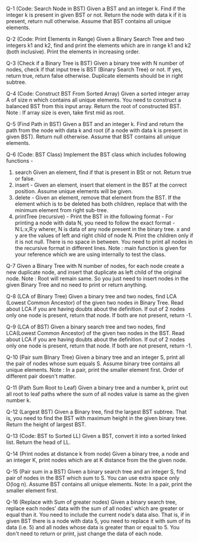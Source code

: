 Q-1 (Code: Search Node in BST) Given a BST and an integer k. Find if the integer k is present in given BST or not. Return the node with data k if it is present, return null otherwise. Assume that BST contains all unique elements.

Q-2 (Code: Print Elements in Range) Given a Binary Search Tree and two integers k1 and k2, find and print the elements which are in range k1 and k2 (both inclusive). Print the elements in increasing order.

Q-3 (Check if a Binary Tree is BST) Given a binary tree with N number of nodes, check if that input tree is BST (Binary Search Tree) or not. If yes, return true, return false otherwise. Duplicate elements should be in right subtree.

Q-4 (Code: Construct BST From Sorted Array) Given a sorted integer array A of size n which contains all unique elements. You need to construct a balanced BST from this input array. Return the root of constructed BST. Note : If array size is even, take first mid as root. 

Q-5 (Find Path in BST) Given a BST and an integer k. Find and return the path from the node with data k and root (if a node with data k is present in given BST). Return null otherwise. Assume that BST contains all unique elements.

Q-6 (Code: BST Class) Implement the BST class which includes following functions -
1. search
Given an element, find if that is present in BSt or not. Return true or false.
2. insert -
Given an element, insert that element in the BST at the correct position. Assume unique elements will be given.
3. delete -
Given an element, remove that element from the BST. If the element which is to be deleted has both children, replace that with the minimum element from right sub-tree.
4. printTree (recursive) -
Print the BST in ithe following format -
For printing a node with data N, you need to follow the exact format -
N:L:x,R:y
wherer, N is data of any node present in the binary tree. x and y are the values of left and right child of node N. Print the children only if it is not null.
There is no space in between.
You need to print all nodes in the recursive format in different lines.
Note : main function is given for your reference which we are using internally to test the class.

Q-7 Given a Binary Tree with N number of nodes, for each node create a new duplicate node, and insert that duplicate as left child of the original node. Note : Root will remain same. So you just need to insert nodes in the given Binary Tree and no need to print or return anything.

Q-8 (LCA of Binary Tree) Given a binary tree and two nodes, find LCA (Lowest Common Ancestor) of the given two nodes in Binary Tree. Read about LCA if you are having doubts about the definition. If out of 2 nodes only one node is present, return that node. If both are not present, return -1.

Q-9 (LCA of BST) Given a binary search tree and two nodes, find LCA(Lowest Common Ancestor) of the given two nodes in the BST. Read about LCA if you are having doubts about the definition. If out of 2 nodes only one node is present, return that node. If both are not present, return -1.

Q-10 (Pair sum BInary Tree) Given a binary tree and an integer S, print all the pair of nodes whose sum equals S. Assume binary tree contains all unique elements. Note : In a pair, print the smaller element first. Order of different pair doesn't matter.

Q-11 (Path Sum Root to Leaf) Given a binary tree and a number k, print out all root to leaf paths where the sum of all nodes value is same as the given number k.

Q-12 (Largest BST) Given a Binary tree, find the largest BST subtree. That is, you need to find the BST with maximum height in the given binary tree. Return the height of largest BST.

Q-13 (Code: BST to Sorted LL) Given a BST, convert it into a sorted linked list. Return the head of LL.

Q-14 (Print nodes at distance k from node) Given a binary tree, a node and an integer K, print nodes which are at K distance from the the given node.

Q-15 (Pair sum in a BST) Given a binary search tree and an integer S, find pair of nodes in the BST which sum to S. You can use extra space only O(log n). Assume BST contains all unique elements. Note: In a pair, print the smaller element first.

Q-16 (Replace with Sum of greater nodes) Given a binary search tree, replace each nodes' data with the sum of all nodes' which are greater or equal than it. You need to include the current node's data also. That is, if in given BST there is a node with data 5, you need to replace it with sum of its data (i.e. 5) and all nodes whose data is greater than or equal to 5. You don't need to return or print, just change the data of each node.



